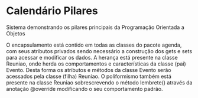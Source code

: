 # Calendário Pilares

Sistema demonstrando os pilares principais da Programação Orientada a Objetos

O encapsulamento está contido em todas as classes do pacote agenda, com seus atributos privados sendo necessário a construção dos gets e sets para acessar e modificar os dados.
A herança está presente na classe Reuniao, onde herda os comportamentos e características da classe (pai) Evento. Desta forma os atributos e métodos da classe Evento serão acessados pela classe (filha) Reuniao. O poliformismo também está presente na classe Reuniao sobrescrevendo o método lembrete() através da anotação @override modificando o seu comportamento padrão.
